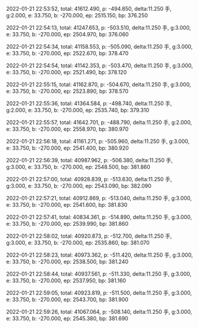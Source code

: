 2022-01-21 22:53:52, total: 41612.490, p: -494.850, delta:11.250 手, g:2.000, e: 33.750, b: -270.000, ep: 2515.150, bp: 376.250

2022-01-21 22:54:13, total: 41247.653, p: -503.510, delta:11.250 手, g:3.000, e: 33.750, b: -270.000, ep: 2504.970, bp: 376.060

2022-01-21 22:54:34, total: 41158.553, p: -505.090, delta:11.250 手, g:3.000, e: 33.750, b: -270.000, ep: 2522.670, bp: 378.470

2022-01-21 22:54:54, total: 41142.353, p: -503.470, delta:11.250 手, g:3.000, e: 33.750, b: -270.000, ep: 2521.490, bp: 378.120

2022-01-21 22:55:15, total: 41162.870, p: -504.670, delta:11.250 手, g:3.000, e: 33.750, b: -270.000, ep: 2523.890, bp: 378.570

2022-01-21 22:55:36, total: 41364.584, p: -498.740, delta:11.250 手, g:2.000, e: 33.750, b: -270.000, ep: 2535.740, bp: 379.310

2022-01-21 22:55:57, total: 41642.701, p: -488.790, delta:11.250 手, g:2.000, e: 33.750, b: -270.000, ep: 2558.970, bp: 380.970

2022-01-21 22:56:18, total: 41161.271, p: -505.960, delta:11.250 手, g:3.000, e: 33.750, b: -270.000, ep: 2541.400, bp: 380.920

2022-01-21 22:56:39, total: 40987.962, p: -506.380, delta:11.250 手, g:3.000, e: 33.750, b: -270.000, ep: 2548.500, bp: 381.860

2022-01-21 22:57:00, total: 40928.839, p: -513.630, delta:11.250 手, g:3.000, e: 33.750, b: -270.000, ep: 2543.090, bp: 382.090

2022-01-21 22:57:21, total: 40912.869, p: -513.040, delta:11.250 手, g:3.000, e: 33.750, b: -270.000, ep: 2541.600, bp: 381.830

2022-01-21 22:57:41, total: 40834.361, p: -514.890, delta:11.250 手, g:3.000, e: 33.750, b: -270.000, ep: 2539.990, bp: 381.860

2022-01-21 22:58:02, total: 40920.873, p: -512.700, delta:11.250 手, g:3.000, e: 33.750, b: -270.000, ep: 2535.860, bp: 381.070

2022-01-21 22:58:23, total: 40973.362, p: -511.420, delta:11.250 手, g:3.000, e: 33.750, b: -270.000, ep: 2538.500, bp: 381.240

2022-01-21 22:58:44, total: 40937.561, p: -511.330, delta:11.250 手, g:3.000, e: 33.750, b: -270.000, ep: 2537.950, bp: 381.160

2022-01-21 22:59:05, total: 40923.819, p: -511.500, delta:11.250 手, g:3.000, e: 33.750, b: -270.000, ep: 2543.700, bp: 381.900

2022-01-21 22:59:26, total: 41067.064, p: -508.140, delta:11.250 手, g:3.000, e: 33.750, b: -270.000, ep: 2545.380, bp: 381.690